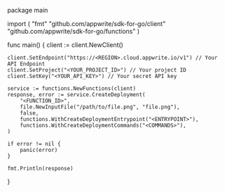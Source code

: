 package main

import (
    "fmt"
    "github.com/appwrite/sdk-for-go/client"
    "github.com/appwrite/sdk-for-go/functions"
)

func main() {
    client := client.NewClient()

    client.SetEndpoint("https://<REGION>.cloud.appwrite.io/v1") // Your API Endpoint
    client.SetProject("<YOUR_PROJECT_ID>") // Your project ID
    client.SetKey("<YOUR_API_KEY>") // Your secret API key

    service := functions.NewFunctions(client)
    response, error := service.CreateDeployment(
        "<FUNCTION_ID>",
        file.NewInputFile("/path/to/file.png", "file.png"),
        false,
        functions.WithCreateDeploymentEntrypoint("<ENTRYPOINT>"),
        functions.WithCreateDeploymentCommands("<COMMANDS>"),
    )

    if error != nil {
        panic(error)
    }

    fmt.Println(response)
}
